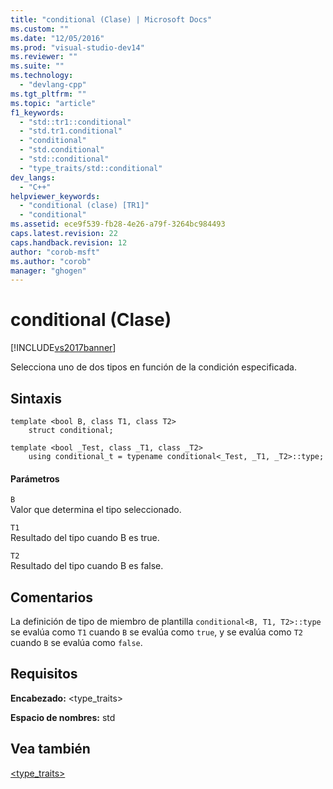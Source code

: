 ```yaml
---
title: "conditional (Clase) | Microsoft Docs"
ms.custom: ""
ms.date: "12/05/2016"
ms.prod: "visual-studio-dev14"
ms.reviewer: ""
ms.suite: ""
ms.technology: 
  - "devlang-cpp"
ms.tgt_pltfrm: ""
ms.topic: "article"
f1_keywords: 
  - "std::tr1::conditional"
  - "std.tr1.conditional"
  - "conditional"
  - "std.conditional"
  - "std::conditional"
  - "type_traits/std::conditional"
dev_langs: 
  - "C++"
helpviewer_keywords: 
  - "conditional (clase) [TR1]"
  - "conditional"
ms.assetid: ece9f539-fb28-4e26-a79f-3264bc984493
caps.latest.revision: 22
caps.handback.revision: 12
author: "corob-msft"
ms.author: "corob"
manager: "ghogen"
---
```

# conditional (Clase)
[!INCLUDE[vs2017banner](../assembler/inline/includes/vs2017banner.md)]

Selecciona uno de dos tipos en función de la condición especificada.  
  
## Sintaxis  
  
```  
template <bool B, class T1, class T2>  
    struct conditional;  
  
template <bool _Test, class _T1, class _T2>  
    using conditional_t = typename conditional<_Test, _T1, _T2>::type;  
```  
  
#### Parámetros  
 `B`  
 Valor que determina el tipo seleccionado.  
  
 `T1`  
 Resultado del tipo cuando B es true.  
  
 `T2`  
 Resultado del tipo cuando B es false.  
  
## Comentarios  
 La definición de tipo de miembro de plantilla `conditional<B, T1, T2>::type` se evalúa como `T1` cuando `B` se evalúa como `true`, y se evalúa como `T2` cuando `B` se evalúa como `false`.  
  
## Requisitos  
 **Encabezado:** \<type\_traits\>  
  
 **Espacio de nombres:** std  
  
## Vea también  
 [\<type\_traits\>](../standard-library/type-traits.md)